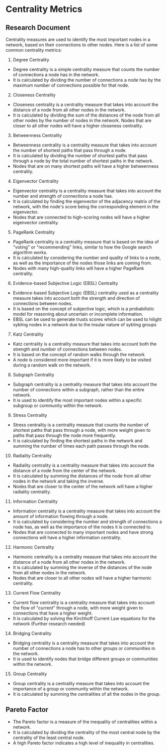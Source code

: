 # Centrality Metrics
## Research Document


Centrality measures are used to identify the most important nodes in a network, based on their connections to other nodes. Here is a list of some common centrality metrics:




1. Degree Centrality

 - Degree centrality is a simple centrality measure that counts the number of connections a node has in the network.
 - It is calculated by dividing the number of connections a node has by the maximum number of connections possible for that node.

2. Closeness Centrality

- Closeness centrality is a centrality measure that takes into account the distance of a node from all other nodes in the network.
- It is calculated by dividing the sum of the distances of the node from all other nodes by the number of nodes in the network. Nodes that are closer to all other nodes will have a higher closeness centrality.

3. Betweenness Centrality

  - Betweenness centrality is a centrality measure that takes into account the number of shortest paths that pass through a node.
  - It is calculated by dividing the number of shortest paths that pass through a node by the total number of shortest paths in the network.
  - Nodes that are on many shortest paths will have a higher betweenness centrality.

4. Eigenvector Centrality

  - Eigenvector centrality is a centrality measure that takes into account the number and strength of connections a node has.
  - It is calculated by finding the eigenvector of the adjacency matrix of the network, with the node's score being the corresponding element in the eigenvector.
  - Nodes that are connected to high-scoring nodes will have a higher eigenvector centrality.

5. PageRank Centrality

  - PageRank centrality is a centrality measure that is based on the idea of "voting" or "recommending" links, similar to how the Google search algorithm works.
  - It is calculated by considering the number and quality of links to a node, as well as the importance of the nodes those links are coming from.
  - Nodes with many high-quality links will have a higher PageRank centrality.

6. Evidence-based Subjective Logic (EBSL) Centrality

  - Evidence-based Subjective Logic (EBSL) centrality used as a centrality measure takes into account both the strength and direction of connections between nodes.
  - It is based on the concept of subjective logic, which is a probabilistic model for reasoning about uncertain or incomplete information.
  - EBSL can be used to generate trusts scores which can be used to hilight sybling nodes in a network due to the insular nature of sybling groups

7. Katz Centrality

  - Katz centrality is a centrality measure that takes into account both the strength and number of connections between nodes.
  - It is based on the concept of random walks through the network
  - A node is considered more important if it is more likely to be visited during a random walk on the network.

8. Subgraph Centrality

  - Subgraph centrality is a centrality measure that takes into account the number of connections within a subgraph, rather than the entire network.
  - It is used to identify the most important nodes within a specific subgroup or community within the network.

9. Stress Centrality

  - Stress centrality is a centrality measure that counts the number of shortest paths that pass through a node, with more weight given to paths that pass through the node more frequently.
  - It is calculated by finding the shortest paths in the network and summing the number of times each path passes through the node.

10. Radiality Centrality

  - Radiality centrality is a centrality measure that takes into account the distance of a node from the center of the network.
  - It is calculated by summing the distances of the node from all other nodes in the network and taking the inverse.
  - Nodes that are closer to the center of the network will have a higher radiality centrality.

11. Information Centrality

  - Information centrality is a centrality measure that takes into account the amount of information flowing through a node.
  - It is calculated by considering the number and strength of connections a node has, as well as the importance of the nodes it is connected to.
  - Nodes that are connected to many important nodes and have strong connections will have a higher information centrality.

12. Harmonic Centrality

  - Harmonic centrality is a centrality measure that takes into account the distance of a node from all other nodes in the network.
  - It is calculated by summing the inverse of the distances of the node from all other nodes in the network.
  - Nodes that are closer to all other nodes will have a higher harmonic centrality.

13. Current Flow Centrality

  - Current flow centrality is a centrality measure that takes into account the flow of "current" through a node, with more weight given to connections that have a higher weight.
  - It is calculated by solving the Kirchhoff Current Law equations for the network (Further research needed)

14. Bridging Centrality

  - Bridging centrality is a centrality measure that takes into account the number of connections a node has to other groups or communities in the network.
  - It is used to identify nodes that bridge different groups or communities within the network.

15. Group Centrality

  - Group centrality is a centrality measure that takes into account the importance of a group or community within the network.
  - It is calculated by summing the centralities of all the nodes in the group.

## Pareto Factor

  - The Pareto factor is a measure of the inequality of centralities within a network.
  - It is calculated by dividing the centrality of the most central node by the centrality of the least central node.
  - A high Pareto factor indicates a high level of inequality in centralities.
  
  
